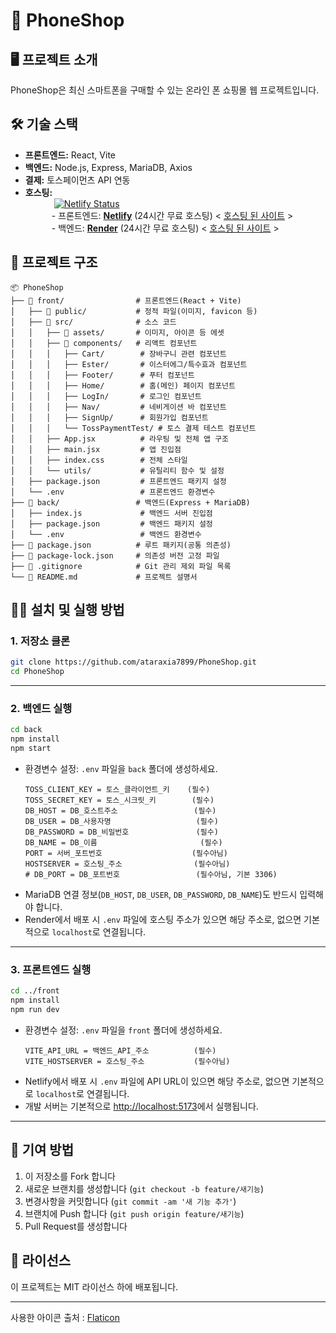# 📱 PhoneShop

## 🖥️ 프로젝트 소개

PhoneShop은 최신 스마트폰을 구매할 수 있는 온라인 폰 쇼핑몰 웹 프로젝트입니다.

## 🛠️ 기술 스택

-   **프론트엔드:** React, Vite
-   **백엔드:** Node.js, Express, MariaDB, Axios
-   **결제:** 토스페이먼츠 API 연동
-   **호스팅:**
    <br>     [![Netlify Status](https://api.netlify.com/api/v1/badges/ba8dbc9d-ed12-49e1-9697-64653c51a803/deploy-status)](https://app.netlify.com/projects/phoneshop123/deploys)
    <br>
       - 프론트엔드: [**Netlify**](https://www.netlify.com) (24시간 무료 호스팅) < [호스팅 된 사이트](https://phoneshop123.netlify.app/) >
    <br>
       - 백엔드: [**Render**](https://render.com) (24시간 무료 호스팅) < [호스팅 된 사이트](https://phoneshop-bsh6.onrender.com) >

## 📂 프로젝트 구조

```
📦 PhoneShop
├── 📁 front/                # 프론트엔드(React + Vite)
│   ├── 📁 public/           # 정적 파일(이미지, favicon 등)
│   ├── 📁 src/              # 소스 코드
│   │   ├── 📁 assets/       # 이미지, 아이콘 등 에셋
│   │   ├── 📁 components/   # 리액트 컴포넌트
│   │   │   ├── Cart/        # 장바구니 관련 컴포넌트
│   │   │   ├── Ester/       # 이스터에그/특수효과 컴포넌트
│   │   │   ├── Footer/      # 푸터 컴포넌트
│   │   │   ├── Home/        # 홈(메인) 페이지 컴포넌트
│   │   │   ├── LogIn/       # 로그인 컴포넌트
│   │   │   ├── Nav/         # 네비게이션 바 컴포넌트
│   │   │   ├── SignUp/      # 회원가입 컴포넌트
│   │   │   └── TossPaymentTest/ # 토스 결제 테스트 컴포넌트
│   │   ├── App.jsx          # 라우팅 및 전체 앱 구조
│   │   ├── main.jsx         # 앱 진입점
│   │   ├── index.css        # 전체 스타일
│   │   └── utils/           # 유틸리티 함수 및 설정
│   ├── package.json         # 프론트엔드 패키지 설정
│   └── .env                 # 프론트엔드 환경변수
├── 📁 back/                 # 백엔드(Express + MariaDB)
│   ├── index.js             # 백엔드 서버 진입점
│   ├── package.json         # 백엔드 패키지 설정
│   └── .env                 # 백엔드 환경변수
├── 📄 package.json          # 루트 패키지(공통 의존성)
├── 📄 package-lock.json     # 의존성 버전 고정 파일
├── 📄 .gitignore            # Git 관리 제외 파일 목록
└── 📖 README.md             # 프로젝트 설명서
```

## 🏃‍♂️ 설치 및 실행 방법

### 1. 저장소 클론

```bash
git clone https://github.com/ataraxia7899/PhoneShop.git
cd PhoneShop
```

---

### 2. 백엔드 실행

```bash
cd back
npm install
npm start
```

-   환경변수 설정: `.env` 파일을 `back` 폴더에 생성하세요.
    ```
    TOSS_CLIENT_KEY = 토스_클라이언트_키    (필수)
    TOSS_SECRET_KEY = 토스_시크릿_키        (필수)
    DB_HOST = DB_호스트주소                 (필수)
    DB_USER = DB_사용자명                   (필수)
    DB_PASSWORD = DB_비밀번호               (필수)
    DB_NAME = DB_이름                       (필수)
    PORT = 서버_포트번호                    (필수아님)
    HOSTSERVER = 호스팅_주소                (필수아님)
    # DB_PORT = DB_포트번호                 (필수아님, 기본 3306)
    ```
-   MariaDB 연결 정보(`DB_HOST`, `DB_USER`, `DB_PASSWORD`, `DB_NAME`)도 반드시 입력해야 합니다.
-   Render에서 배포 시 `.env` 파일에 호스팅 주소가 있으면 해당 주소로, 없으면 기본적으로 `localhost`로 연결됩니다.

---

### 3. 프론트엔드 실행

```bash
cd ../front
npm install
npm run dev
```

-   환경변수 설정: `.env` 파일을 `front` 폴더에 생성하세요.
    ```
    VITE_API_URL = 백엔드_API_주소          (필수)
    VITE_HOSTSERVER = 호스팅_주소           (필수아님)
    ```
-   Netlify에서 배포 시 `.env` 파일에 API URL이 있으면 해당 주소로, 없으면 기본적으로 `localhost`로 연결됩니다.
-   개발 서버는 기본적으로 [http://localhost:5173](http://localhost:5173)에서 실행됩니다.

---

## 🤝 기여 방법

1. 이 저장소를 Fork 합니다
2. 새로운 브랜치를 생성합니다 (`git checkout -b feature/새기능`)
3. 변경사항을 커밋합니다 (`git commit -am '새 기능 추가'`)
4. 브랜치에 Push 합니다 (`git push origin feature/새기능`)
5. Pull Request를 생성합니다

## 📝 라이선스

이 프로젝트는 MIT 라이선스 하에 배포됩니다.

<hr>

사용한 아이콘 출처 : [Flaticon](https://www.flaticon.com/)

